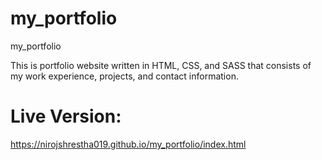 # my_portfolio
my_portfolio

This is portfolio website written in HTML, CSS, and SASS that consists of my work experience, projects, and contact information.

# Live Version: 
https://nirojshrestha019.github.io/my_portfolio/index.html
